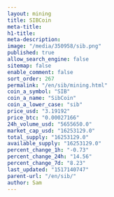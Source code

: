 ```yaml
---
layout: mining
title: SIBCoin
meta-title: 
h1-title: 
meta-description: 
image: "/media/350958/sib.png"
published: true
allow_search_engine: false
sitemap: false
enable_comment: false
sort_order: 267
permalink: "/en/sib/mining.html"
coin_a_symbol: "SIB"
coin_a_name: "SibCoin"
coin_a_lower_case: "sib"
price_usd: "3.19192"
price_btc: "0.00027166"
24h_volume_usd: "5655650.0"
market_cap_usd: "16253129.0"
total_supply: "16253129.0"
available_supply: "16253129.0"
percent_change_1h: "-0.73"
percent_change_24h: "14.56"
percent_change_7d: "8.23"
last_updated: "1517140747"
parent-url: "/en/sib/"
author: Sam
---
```


